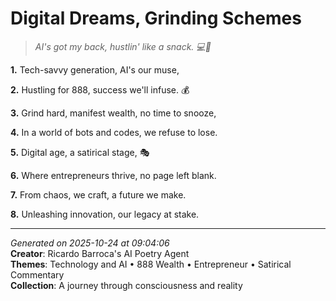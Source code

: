 # Digital Dreams, Grinding Schemes

> *AI's got my back, hustlin' like a snack. 💻💸*

**1.** Tech-savvy generation, AI's our muse,


**2.** Hustling for 888, success we'll infuse. 💰


**3.** Grind hard, manifest wealth, no time to snooze,


**4.** In a world of bots and codes, we refuse to lose.


**5.** Digital age, a satirical stage, 🎭


**6.** Where entrepreneurs thrive, no page left blank.


**7.** From chaos, we craft, a future we make.


**8.** Unleashing innovation, our legacy at stake.



---

*Generated on 2025-10-24 at 09:04:06*  
**Creator**: Ricardo Barroca's AI Poetry Agent  
**Themes**: Technology and AI • 888 Wealth • Entrepreneur • Satirical Commentary  
**Collection**: A journey through consciousness and reality